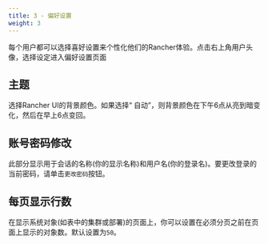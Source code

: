 ```yaml
---
title: 3 - 偏好设置
weight: 3
---
```


每个用户都可以选择喜好设置来个性化他们的Rancher体验。点击右上角用户头像，选择设定进入偏好设置页面

## 主题

选择Rancher UI的背景颜色。如果选择“ 自动”，则背景颜色在下午6点从亮到暗变化，然后在早上6点变回。

## 账号密码修改

此部分显示用于会话的名称(你的显示名称)和用户名(你的登录名)。要更改登录的当前密码，请单击`更改密码`按钮。

## 每页显示行数

在显示系统对象(如表中的集群或部署)的页面上，你可以设置在必须分页之前在页面上显示的对象数。默认设置为`50`。
